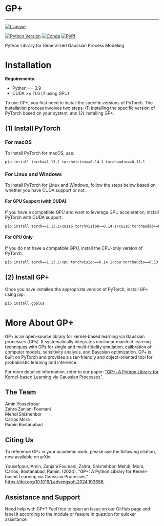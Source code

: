# GP+
---
[![License](https://img.shields.io/badge/license-MIT-green.svg)](LICENSE)

[![Python Version](https://img.shields.io/badge/python-3.9-blue.svg)](https://www.python.org/downloads/)
[![Conda](https://img.shields.io/conda/v/gpytorch/gpytorch.svg)](https://anaconda.org/gpytorch/gpytorch)
[![PyPI](https://img.shields.io/pypi/v/gpytorch.svg)](https://pypi.org/project/gpytorch)

Python Library for Generalized Gaussian Process Modeling


# Installation

**Requirements**:
- Python == 3.9
- CUDA >= 11.6 (if using GPU)

To use GP+, you first need to install the specific versions of PyTorch. The installation process involves two steps: (1) installing the specific version of PyTorch based on your system, and (2) installing GP+.

## (1) Install PyTorch

### For macOS
To install PyTorch for macOS, use:

```bash
pip install torch==1.13.1 torchvision==0.14.1 torchaudio==0.13.1
```

### For Linux and Windows
To install PyTorch for Linux and Windows, follow the steps below based on whether you have CUDA support or not.

#### For GPU Support (with CUDA)
If you have a compatible GPU and want to leverage GPU acceleration, install PyTorch with CUDA support:

```bash
pip install torch==1.13.1+cu116 torchvision==0.14.1+cu116 torchaudio==0.13.1 --extra-index-url https://download.pytorch.org/whl/cu116
```

#### For CPU Only
If you do not have a compatible GPU, install the CPU-only version of PyTorch:

```bash
pip install torch==1.13.1+cpu torchvision==0.14.1+cpu torchaudio==0.13.1 --extra-index-url https://download.pytorch.org/whl/cpu
```

## (2) Install GP+
Once you have installed the appropriate version of PyTorch, install GP+ using pip:

```bash
pip install gpplus
```


# More About GP+

GP+ is an open-source library for kernel-based learning via Gaussian processes (GPs). It systematically integrates nonlinear manifold learning techniques with GPs for single and multi-fidelity emulation, calibration of computer models, sensitivity analysis, and Bayesian optimization. GP+ is built on PyTorch and provides a user-friendly and object-oriented tool for probabilistic learning and inference. 

For more detailed information, refer to our paper: ["GP+: A Python Library for Kernel-based Learning via Gaussian Processes"](https://www.sciencedirect.com/science/article/pii/S0965997824000930?dgcid=author).


## The Team
Amin Yousefpour\
Zahra Zanjani Foumani\
Mehdi Shishehbor\
Carlos Mora\
Ramin Bostanabad


## Citing Us
To reference GP+ in your academic work, please use the following citation, now available on arXiv:

Yousefpour, Amin; Zanjani Foumani, Zahra; Shishehbor, Mehdi; Mora, Carlos; Bostanabad, Ramin. (2024). "GP+: A Python Library for Kernel-based Learning via Gaussian Processes." https://doi.org/10.1016/j.advengsoft.2024.103686.



## Assistance and Support
Need help with GP+? Feel free to open an issue on our GitHub page and label it according to the module or feature in question for quicker assistance.

